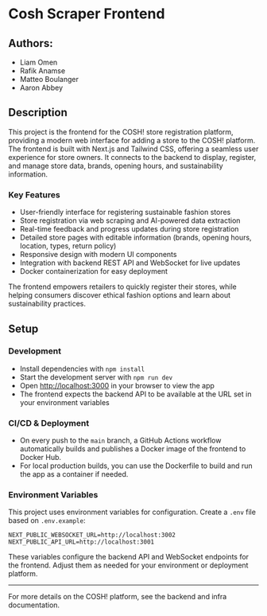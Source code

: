 # Cosh Scraper Frontend

## Authors:

- Liam Omen
- Rafik Anamse
- Matteo Boulanger
- Aaron Abbey

## Description

This project is the frontend for the COSH! store registration platform, providing a modern web interface for adding a store to the COSH! platform. The frontend is built with Next.js and Tailwind CSS, offering a seamless user experience for store owners. It connects to the backend to display, register, and manage store data, brands, opening hours, and sustainability information.

### Key Features

- User-friendly interface for registering sustainable fashion stores
- Store registration via web scraping and AI-powered data extraction
- Real-time feedback and progress updates during store registration
- Detailed store pages with editable information (brands, opening hours, location, types, return policy)
- Responsive design with modern UI components
- Integration with backend REST API and WebSocket for live updates
- Docker containerization for easy deployment

The frontend empowers retailers to quickly register their stores, while helping consumers discover ethical fashion options and learn about sustainability practices.

## Setup

### Development

- Install dependencies with `npm install`
- Start the development server with `npm run dev`
- Open [http://localhost:3000](http://localhost:3000) in your browser to view the app
- The frontend expects the backend API to be available at the URL set in your environment variables

### CI/CD & Deployment

- On every push to the `main` branch, a GitHub Actions workflow automatically builds and publishes a Docker image of the frontend to Docker Hub.
- For local production builds, you can use the Dockerfile to build and run the app as a container if needed.

### Environment Variables

This project uses environment variables for configuration. Create a `.env` file based on `.env.example`:

```
NEXT_PUBLIC_WEBSOCKET_URL=http://localhost:3002
NEXT_PUBLIC_API_URL=http://localhost:3001
```

These variables configure the backend API and WebSocket endpoints for the frontend. Adjust them as needed for your environment or deployment platform.

---

For more details on the COSH! platform, see the backend and infra documentation.
